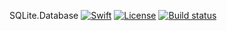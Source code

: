SQLite.Database [![Swift](https://img.shields.io/badge/swift-4.2-green.svg?style=flat)](https://developer.apple.com/swift/)
[![License](https://img.shields.io/badge/MIT-green.svg?style=flat)](/LICENSE)
[![Build status](https://build.appcenter.ms/v0.1/apps/6ff9435e-c7d6-41f5-a8f2-ac91202ebdf2/branches/master/badge)](https://appcenter.ms)
